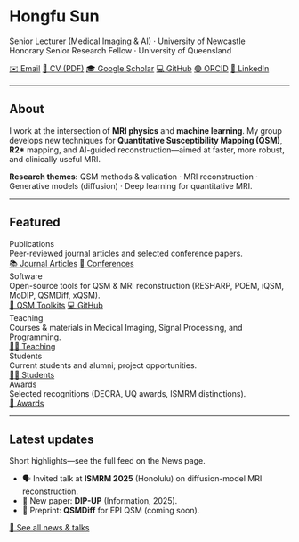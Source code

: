 # Hongfu Sun

Senior Lecturer (Medical Imaging & AI) · University of Newcastle  
Honorary Senior Research Fellow · University of Queensland

<div class="pub-actions" style="margin:.5rem 0 1rem 0;">
  <a class="software-btn action" href="mailto:hongfu.sun@newcastle.edu.au">✉️ Email</a>
  <a class="software-btn action" href="assets/Hongfu_Sun_CV.pdf" target="_blank" rel="noopener">📄 CV (PDF)</a>
  <a class="software-btn action" href="https://scholar.google.com/citations?user=aY5eZ54AAAAJ&hl=en" target="_blank" rel="noopener">🎓 Google Scholar</a>
  <a class="software-btn action" href="https://github.com/sunhongfu" target="_blank" rel="noopener">💻 GitHub</a>
  <a class="software-btn action" href="https://orcid.org/0000-0003-3436-7831" target="_blank" rel="noopener">🟢 ORCID</a>
  <a class="software-btn action" href="https://www.linkedin.com/in/hongfu-sun-64b567169" target="_blank" rel="noopener">🔗 LinkedIn</a>
</div>

---

## About
I work at the intersection of **MRI physics** and **machine learning**. My group develops new techniques for **Quantitative Susceptibility Mapping (QSM)**, **R2\*** mapping, and AI-guided reconstruction—aimed at faster, more robust, and clinically useful MRI.

**Research themes:** QSM methods & validation · MRI reconstruction · Generative models (diffusion) · Deep learning for quantitative MRI.

---

## Featured
<div class="software-list">

  <div class="software-card">
    <div class="software-title">Publications</div>
    <div class="software-venue">Peer-reviewed journal articles and selected conference papers.</div>
    <div class="software-actions">
      <a class="software-btn action" href="publications/journals.md">📚 Journal Articles</a>
      <a class="software-btn action" href="publications/conferences.md">🧪 Conferences</a>
    </div>
  </div>

  <div class="software-card">
    <div class="software-title">Software</div>
    <div class="software-venue">Open-source tools for QSM & MRI reconstruction (RESHARP, POEM, iQSM, MoDIP, QSMDiff, xQSM).</div>
    <div class="software-actions">
      <a class="software-btn action" href="software.md">🧰 QSM Toolkits</a>
      <a class="software-btn action" href="https://github.com/sunhongfu" target="_blank" rel="noopener">💻 GitHub</a>
    </div>
  </div>

  <div class="software-card">
    <div class="software-title">Teaching</div>
    <div class="software-venue">Courses & materials in Medical Imaging, Signal Processing, and Programming.</div>
    <div class="software-actions">
      <a class="software-btn action" href="teaching.md">🧑‍🏫 Teaching</a>
    </div>
  </div>

  <div class="software-card">
    <div class="software-title">Students</div>
    <div class="software-venue">Current students and alumni; project opportunities.</div>
    <div class="software-actions">
      <a class="software-btn action" href="students.md">👩‍🔬 Students</a>
    </div>
  </div>

  <div class="software-card">
    <div class="software-title">Awards</div>
    <div class="software-venue">Selected recognitions (DECRA, UQ awards, ISMRM distinctions).</div>
    <div class="software-actions">
      <a class="software-btn action" href="awards.md">🏅 Awards</a>
    </div>
  </div>

</div>

---

## Latest updates
Short highlights—see the full feed on the News page.

- 🗣️ Invited talk at **ISMRM 2025** (Honolulu) on diffusion-model MRI reconstruction.  
- 🧠 New paper: **DIP-UP** (Information, 2025).  
- 🔬 Preprint: **QSMDiff** for EPI QSM (coming soon).

<a class="software-btn action" href="news/index.md">📰 See all news & talks</a>